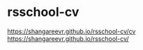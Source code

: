 # rsschool-cv
https://shangareevr.github.io/rsschool-cv/cv
https://shangareevr.github.io/rsschool-cv/